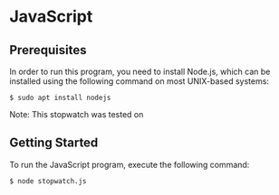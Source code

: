 # JavaScript
## Prerequisites
In order to run this program, you need to install Node.js, which can be installed using the following command on most UNIX-based systems:
```
$ sudo apt install nodejs
```
Note: This stopwatch was tested on
## Getting Started
To run the JavaScript program, execute the following command:
```
$ node stopwatch.js
```